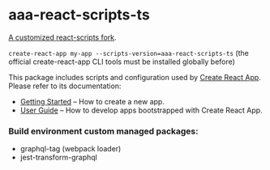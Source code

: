 # aaa-react-scripts-ts

[A customized react-scripts fork](https://github.com/majodev/create-react-app-typescript).

`create-react-app my-app --scripts-version=aaa-react-scripts-ts` (the official create-react-app CLI tools must be installed globally before)

This package includes scripts and configuration used by [Create React App](https://github.com/facebook/create-react-app).<br>
Please refer to its documentation:

- [Getting Started](https://github.com/facebookincubator/create-react-app/blob/master/README.md#getting-started) – How to create a new app.
- [User Guide](https://github.com/facebookincubator/create-react-app/blob/master/packages/react-scripts/template/README.md) – How to develop apps bootstrapped with Create React App.

### Build environment custom managed packages:

- graphql-tag (webpack loader)
- jest-transform-graphql
